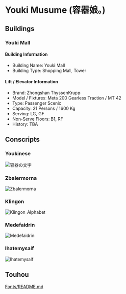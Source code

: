 # Youki Musume (容器娘。)
## Buildings
### Youki Mall
#### Building Information
- Building Name: Youki Mall
- Building Type: Shopping Mall, Tower
#### Lift / Elevator Information
- Brand: Zhongshan ThyssenKrupp
- Model / Fixtures: Meta 200 Gearless Traction / MT 42
- Type: Passenger Scenic
- Capacity: 21 Persons / 1600 Kg
- Serving: LG, GF
- Non-Serve Floors: B1, RF
- History: TBA
## Conscripts
### Youkinese
![容器の文字](https://github.com/user-attachments/assets/0ef3d914-0078-4960-8178-82f8e21bca74)
### Zbalermorna
![Zbalermorna](https://github.com/user-attachments/assets/73e2015a-00da-43d5-8919-7d4c3837dd8a)
### Klingon
![Klingon_Alphabet](https://github.com/user-attachments/assets/6f8e0f03-17ea-4310-899a-d7ea9dde085f)
### Medefaidrin
![Medefaidrin](https://github.com/user-attachments/assets/217d43b4-6240-43c4-aa94-68a54697c660)
### Ihatemysalf
![Ihatemysalf](https://github.com/user-attachments/assets/2dc2e6cc-6123-4ec7-9352-495ff31df874)
## Touhou
[Fonts/README.md](https://github.com/RebeccaRGB/emojifont-touhou/blob/6e12be0ec6f82fe6f848c94107951f818d5733b5/README.md)
